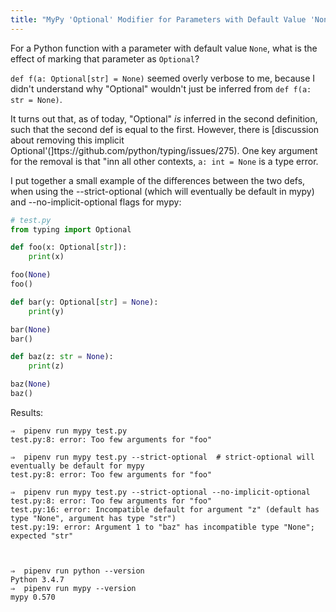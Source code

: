```yaml
---
title: "MyPy 'Optional' Modifier for Parameters with Default Value 'None'"
---
```

For a Python function with a parameter with default value `None`, what is the effect of marking that parameter as `Optional`?

`def f(a: Optional[str] = None)` seemed overly verbose to me, because I didn't understand why "Optional" wouldn't just be inferred from `def f(a: str = None)`.

It turns out that, as of today, "Optional" *is* inferred in the second definition, such that the second def is equal to the first. However, there is [discussion about removing this implicit Optional'(]ttps://github.com/python/typing/issues/275). One key argument for the removal is that "inn all other contexts, `a: int = None` is a type error.

I put together a small example of the differences between the two defs, when using the --strict-optional (which will eventually be default in mypy) and  --no-implicit-optional flags for mypy:

```python
# test.py
from typing import Optional

def foo(x: Optional[str]):
    print(x)

foo(None)
foo()

def bar(y: Optional[str] = None):
    print(y)

bar(None)
bar()

def baz(z: str = None):
    print(z)

baz(None)
baz()
```

Results:

```
⇒  pipenv run mypy test.py
test.py:8: error: Too few arguments for "foo"

⇒  pipenv run mypy test.py --strict-optional  # strict-optional will eventually be default for mypy
test.py:8: error: Too few arguments for "foo"

⇒  pipenv run mypy test.py --strict-optional --no-implicit-optional
test.py:8: error: Too few arguments for "foo"
test.py:16: error: Incompatible default for argument "z" (default has type "None", argument has type "str")
test.py:19: error: Argument 1 to "baz" has incompatible type "None"; expected "str"



⇒  pipenv run python --version
Python 3.4.7
⇒  pipenv run mypy --version
mypy 0.570
```
